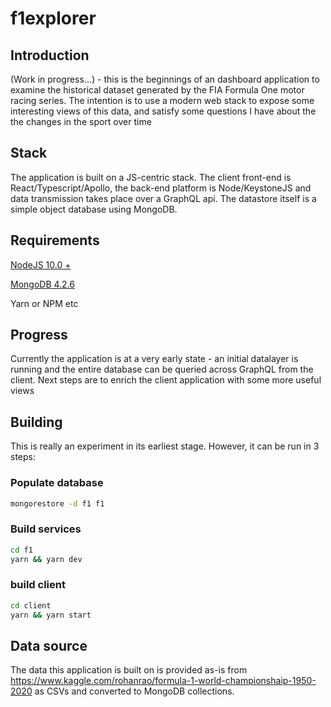 # f1explorer

## Introduction
(Work in progress...) - this is the beginnings of an dashboard application to examine the historical dataset generated by the FIA Formula One motor racing series. The intention is to use a modern web stack to expose some interesting views of this data, and satisfy some questions I have about the the changes in the sport over time

## Stack
The application is built on a JS-centric stack. The client front-end is React/Typescript/Apollo, the back-end platform is Node/KeystoneJS and data transmission takes place over a GraphQL api. The datastore itself is a simple object database using MongoDB.

## Requirements
[NodeJS 10.0 +](https://www.nodejs.com)

[MongoDB 4.2.6](https://www.mongodb.com)

Yarn or NPM etc

## Progress
Currently the application is at a very early state - an initial datalayer is running and the entire database can be queried across GraphQL from the client. Next steps are to enrich the client application with some more useful views

## Building
This is really an experiment in its earliest stage. However, it can be run in 3 steps:

### Populate database
```bash
mongorestore -d f1 f1
```

### Build services
```bash
cd f1
yarn && yarn dev
```

### build client
```bash
cd client
yarn && yarn start
```

## Data source
The data this application is built on is provided as-is from https://www.kaggle.com/rohanrao/formula-1-world-championshaip-1950-2020 as CSVs and converted to MongoDB collections.
